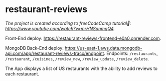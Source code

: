 # restaurant-reviews

*The project is created according to freeCodeCamp tutorial💖: https://www.youtube.com/watch?v=mrHNSanmqQ4.*

Front-End deploy: https://restaurant-reviews-frontend-e0a0.onrender.com.

MongoDB Back-End deploy: https://us-east-1.aws.data.mongodb-api.com/app/restaurant-reviews-tracx/endpoint. Endpoints: `/restaurants`, `/restaurant`, `/cuisines`, `/review_new`, `/review_update`, `/review_delete`.

The App displays a list of US restaurants with the ability to add reviews to each restaurant.
